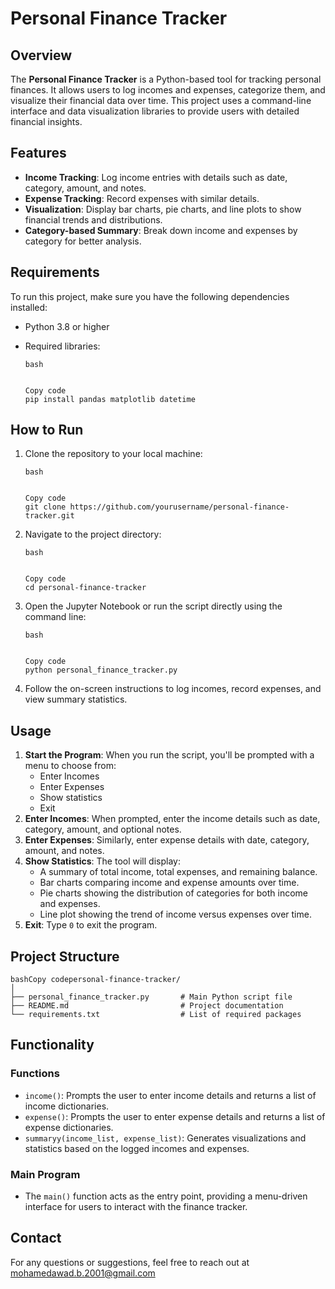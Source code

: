 # Personal Finance Tracker

## Overview

The **Personal Finance Tracker** is a Python-based tool for tracking personal finances. It allows users to log incomes and expenses, categorize them, and visualize their financial data over time. This project uses a command-line interface and data visualization libraries to provide users with detailed financial insights.

## Features

- **Income Tracking**: Log income entries with details such as date, category, amount, and notes.
- **Expense Tracking**: Record expenses with similar details.
- **Visualization**: Display bar charts, pie charts, and line plots to show financial trends and distributions.
- **Category-based Summary**: Break down income and expenses by category for better analysis.

## Requirements

To run this project, make sure you have the following dependencies installed:

- Python 3.8 or higher

- Required libraries:

  ```
  bash
  
  
  Copy code
  pip install pandas matplotlib datetime
  ```

## How to Run

1. Clone the repository to your local machine:

   ```
   bash
   
   
   Copy code
   git clone https://github.com/yourusername/personal-finance-tracker.git
   ```

2. Navigate to the project directory:

   ```
   bash
   
   
   Copy code
   cd personal-finance-tracker
   ```

3. Open the Jupyter Notebook or run the script directly using the command line:

   ```
   bash
   
   
   Copy code
   python personal_finance_tracker.py
   ```

4. Follow the on-screen instructions to log incomes, record expenses, and view summary statistics.

## Usage

1. **Start the Program**: When you run the script, you'll be prompted with a menu to choose from:
   - Enter Incomes
   - Enter Expenses
   - Show statistics
   - Exit
2. **Enter Incomes**: When prompted, enter the income details such as date, category, amount, and optional notes.
3. **Enter Expenses**: Similarly, enter expense details with date, category, amount, and notes.
4. **Show Statistics**: The tool will display:
   - A summary of total income, total expenses, and remaining balance.
   - Bar charts comparing income and expense amounts over time.
   - Pie charts showing the distribution of categories for both income and expenses.
   - Line plot showing the trend of income versus expenses over time.
5. **Exit**: Type `0` to exit the program.

## Project Structure

```
bashCopy codepersonal-finance-tracker/
│
├── personal_finance_tracker.py       # Main Python script file
├── README.md                         # Project documentation
└── requirements.txt                  # List of required packages
```

## Functionality

### Functions

- `income()`: Prompts the user to enter income details and returns a list of income dictionaries.
- `expense()`: Prompts the user to enter expense details and returns a list of expense dictionaries.
- `summaryy(income_list, expense_list)`: Generates visualizations and statistics based on the logged incomes and expenses.

### Main Program

- The `main()` function acts as the entry point, providing a menu-driven interface for users to interact with the finance tracker.

## Contact

For any questions or suggestions, feel free to reach out at mohamedawad.b.2001@gmail.com